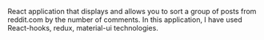 React application that displays and allows you to sort a group of posts from reddit.com by the number of comments. In this application, I have used React-hooks, redux, material-ui technologies.
